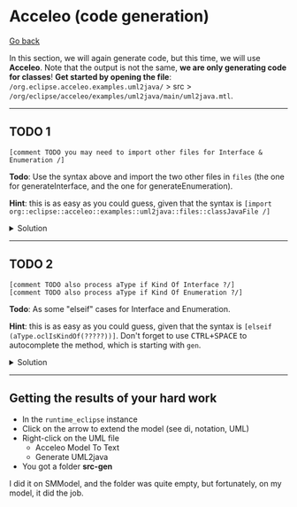 # Acceleo (code generation)

[Go back](../index.md#td8---code-generation)

In this section, we will again generate code, but this time, we will use **Acceleo**. Note that the output is not the same, **we are only generating code for classes**! **Get started by opening the file**: `/org.eclipse.acceleo.examples.uml2java/` > src > `/org/eclipse/acceleo/examples/uml2java/main/uml2java.mtl`.

<hr class="sl">

## TODO 1

```mtl
[comment TODO you may need to import other files for Interface & Enumeration /]
```

**Todo**: Use the syntax above and import the two other files in `files` (the one for generateInterface, and the one for generateEnumeration).

**Hint**: this is as easy as you could guess, given that the syntax is `[import org::eclipse::acceleo::examples::uml2java::files::classJavaFile /]`

<details class="details-e">
<summary>Solution</summary>

```mtl
[comment DONE you may need to import other files for Interface & Enumeration /]
[import org::eclipse::acceleo::examples::uml2java::files::interfaceJavaFile /]
[import org::eclipse::acceleo::examples::uml2java::files::enumJavaFile /]
```
</details>

<hr class="sr">

## TODO 2

```mtl
[comment TODO also process aType if Kind Of Interface ?/]
[comment TODO also process aType if Kind Of Enumeration ?/]
```

**Todo**: As some "elseif" cases for Interface and Enumeration.

**Hint**: this is as easy as you could guess, given that the syntax is `[elseif (aType.oclIsKindOf(?????))]`. Don't forget to use <kbd>CTRL+SPACE</kbd> to autocomplete the method, which is starting with `gen`.

<details class="details-e">
<summary>Solution</summary>

```mtl
[comment DONE also process aType if Kind Of Interface ?/]
[elseif (aType.oclIsKindOf(Interface))]
	[aType.oclAsType(Interface).genInterfaceJavaFile()/]
[comment DONE also process aType if Kind Of Enumeration ?/]
[elseif (aType.oclIsKindOf(Enumeration))]
	[aType.oclAsType(Enumeration).genEnumJavaFile()/]
```
</details>

<hr class="sl">

## Getting the results of your hard work

* In the `runtime_eclipse` instance
* Click on the arrow to extend the model (see di, notation, UML)
* Right-click on the UML file
  * Acceleo Model To Text
  * Generate UML2java
* You got a folder **src-gen**

I did it on SMModel, and the folder was quite empty, but fortunately, on my model, it did the job.